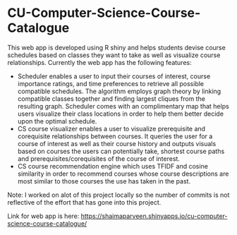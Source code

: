 # CU-Computer-Science-Course-Catalogue
This web app is developed using R shiny and helps students devise course schedules based on classes they want to take as well as visualize course relationships.
Currently the web app has the following features:
- Scheduler enables a user to input their courses of interest, course importance ratings, and time preferences to retrieve all possible compatible schedules. The algorithm employs graph theory by linking compatible classes together and finding largest cliques from the resulting graph. Scheduler comes with an complimentary map that helps users visualize their class locations in order to help them better decide upon the optimal schedule.
- CS course visualizer enables a user to visualize prerequisite and corequisite relationships between courses. It queries the user for a course of interest as well as their course history and outputs visuals based on courses the users can potentially take, shortest course paths and prerequisites/corequisites of the course of interest.
- CS course recommendation engine which uses TFIDF and cosine similarity in order to recommend courses whose course descriptions are most similar to those courses the use has taken in the past. 

Note: I worked on alot of this project locally so the number of commits is not reflective of the effort that has gone into this project.


Link for web app is here: https://shaimaparveen.shinyapps.io/cu-computer-science-course-catalogue/
